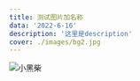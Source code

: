 ```yaml
---
title: 测试图片加名称
data: '2022-6-16'
description: '这里是description'
cover: ./images/bg2.jpg
---
```


![小黑柴](https://img2.baidu.com/it/u=1820426694,3444617145&fm=253&fmt=auto&app=138&f=JPEG?w=456&h=500)

